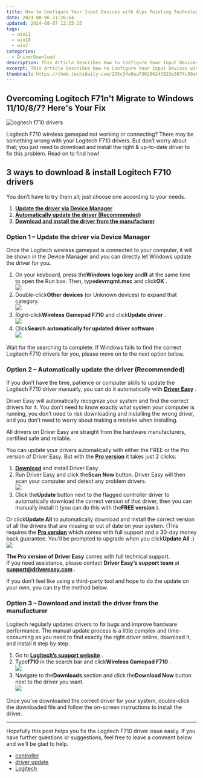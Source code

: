 ```yaml
---
title: How to Configure Your Input Devices with Alps Pointing Technology
date: 2024-08-06 21:26:54
updated: 2024-08-07 12:15:15
tags:
  - win11
  - win10
  - win7
categories:
  - DriverDownload
description: This Article Describes How to Configure Your Input Devices with Alps Pointing Technology
excerpt: This Article Describes How to Configure Your Input Devices with Alps Pointing Technology
thumbnail: https://thmb.techidaily.com/265c34a9ea730206243923e3674c50a6adee1664031b51ad4dc762eeccdfd025.jpg
---
```


## Overcoming Logitech F71n't Migrate to Windows 11/10/8/7? Here's Your Fix

![logitech f710 drivers](https://images.drivereasy.com/wp-content/uploads/2020/10/2021-01-28_18-19-38.jpg)

 Logitech F710 wireless gamepad not working or connecting? There may be something wrong with your Logitech F710 drivers. But don’t worry about that; you just need to download and install the right & up-to-date driver to fix this problem. Read on to find how!

## 3 ways to download & install Logitech F710 drivers

 You don’t have to try them all; just choose one according to your needs.

1. **[Update the driver via Device Manager](https://tools.techidaily.com/drivereasy/download/)**
2. **[Automatically update the driver (Recommended)](https://www.drivereasy.com/knowledge/how-to-fix-logitech-f710-driver-issue/#option2)**
3. **[Download and install the driver from the manufacturer](https://tools.techidaily.com/drivereasy/download/)**

### Option 1 – Update the driver via Device Manager

 Once the Logitech wireless gamepad is connected to your computer, it will be shown in the Device Manager and you can directly let Windows update the driver for you.

1. On your keyboard, press the**Windows logo key** and**R** at the same time to open the Run box. Then, type**devmgmt.msc** and click**OK** .  
![](https://images.drivereasy.com/wp-content/uploads/2020/10/1-1-3.jpg)
2. Double-click**Other devices** (or Unknown devices) to expand that category.  
![](https://images.drivereasy.com/wp-content/uploads/2020/10/1-2-3.jpg)
3. Right-click**Wireless Gamepad F710** and click**Update driver** .  
![](https://images.drivereasy.com/wp-content/uploads/2020/10/1-3-2.jpg)
4. Click**Search automatically for updated driver software** .  
![](https://images.drivereasy.com/wp-content/uploads/2020/10/2-4-1.jpg)

 Wait for the searching to complete. If Windows fails to find the correct Logitech F710 drivers for you, please move on to the next option below.

### Option 2 – Automatically update the driver (Recommended)

 If you don’t have the time, patience or computer skills to update the Logitech F710 driver manually, you can do it automatically with **[Driver Easy](https://tools.techidaily.com/drivereasy/download/)**  .

 Driver Easy will automatically recognize your system and find the correct drivers for it. You don’t need to know exactly what system your computer is running, you don’t need to risk downloading and installing the wrong driver, and you don’t need to worry about making a mistake when installing.

 All drivers on Driver Easy are straight from the hardware manufacturers, certified safe and reliable.

 You can update your drivers automatically with either the FREE or the Pro version of Driver Easy. But with the **[Pro version](https://tools.techidaily.com/drivereasy/download/)**  it takes just 2 clicks:

1. **[Download](https://tools.techidaily.com/drivereasy/download/)**  and install Driver Easy.
2. Run Driver Easy and click the**Scan Now** button. Driver Easy will then scan your computer and detect any problem drivers.  
![](https://images.drivereasy.com/wp-content/uploads/2020/10/de-1.jpg)
3. Click the**Update** button next to the flagged controller driver to automatically download the correct version of that driver, then you can manually install it (you can do this with the**FREE version** ).  

 Or click**Update All** to automatically download and install the correct version of all the drivers that are missing or out of date on your system. (This requires the **[Pro version](https://tools.techidaily.com/drivereasy/download/)**  which comes with full support and a 30-day money back guarantee. You’ll be prompted to upgrade when you click**Update All** .)  
![](https://images.drivereasy.com/wp-content/uploads/2020/10/de-2-1.jpg)

**The Pro version of Driver Easy** comes with full technical support.  
 If you need assistance, please contact **Driver Easy’s support team** at **[support@drivereasy.com](https://tools.techidaily.com/drivereasy/download/) .**

 If you don’t feel like using a third-party tool and hope to do the update on your own, you can try the method below.

### Option 3 – Download and install the driver from the manufacturer

 Logitech regularly updates drivers to fix bugs and improve hardware performance. The manual update process is a little complex and time-consuming as you need to find exactly the right driver online, download it, and install it step by step.

1. Go to **[Logitech’s support website](https://support.logi.com/hc/en-us/)**  .
2. Type**f710** in the search bar and click**Wireless Gamepad F710** .  
![](https://images.drivereasy.com/wp-content/uploads/2020/10/3-1-5.jpg)
3. Navigate to the**Downloads** section and click the**Download Now** button next to the driver you want.  
![](https://images.drivereasy.com/wp-content/uploads/2020/10/3-2-3.jpg)

 Once you’ve downloaded the correct driver for your system, double-click the downloaded file and follow the on-screen instructions to install the driver.

---

 Hopefully this post helps you fix the Logitech F710 driver issue easily. If you have further questions or suggestions, feel free to leave a comment below and we’ll be glad to help.

* [controller](https://tools.techidaily.com/drivereasy/download/)
* [driver update](https://tools.techidaily.com/drivereasy/download/)
* [Logitech](https://tools.techidaily.com/drivereasy/download/)

<ins class="adsbygoogle"
     style="display:block"
     data-ad-format="autorelaxed"
     data-ad-client="ca-pub-7571918770474297"
     data-ad-slot="1223367746"></ins>



<ins class="adsbygoogle"
     style="display:block"
     data-ad-client="ca-pub-7571918770474297"
     data-ad-slot="8358498916"
     data-ad-format="auto"
     data-full-width-responsive="true"></ins>
